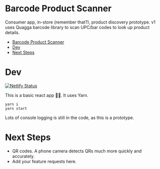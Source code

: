 # Barcode Product Scanner

Consumer app, in-store (remember that?), product discovery prototype. v1 uses
Quagga barcode library to scan UPC/bar codes to look up product details.

- [Barcode Product Scanner](#barcode-product-scanner)
- [Dev](#dev)
- [Next Steps](#next-steps)

# Dev

[![Netlify Status](https://api.netlify.com/api/v1/badges/ba480678-a9e2-46ec-aa83-dc2cd895e1dd/deploy-status)](https://app.netlify.com/sites/productbarcode/deploys)

This is a basic react app 💁‍♀️. It uses Yarn.

```
yarn i
yarn start
```

Lots of console logging is still in the code, as this is a prototype.

# Next Steps

- QR codes. A phone camera detects QRs much more quickly and accurately.
- Add your feature requests here.
